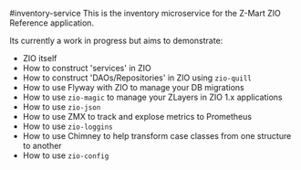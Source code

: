 #inventory-service
This is the inventory microservice for the Z-Mart ZIO Reference application.

Its currently a work in progress but aims to demonstrate:

- ZIO itself
- How to construct 'services' in ZIO
- How to construct 'DAOs/Repositories' in ZIO using `zio-quill`
- How to use Flyway with ZIO to manage your DB migrations
- How to use `zio-magic` to manage your ZLayers in ZIO 1.x applications
- How to use `zio-json`
- How to use ZMX to track and explose metrics to Prometheus
- How to use `zio-loggins`
- How to use Chimney to help transform case classes from one structure to another
- How to use `zio-config`